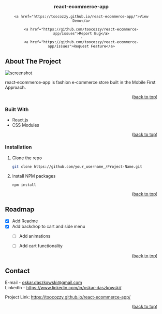 <div id="top"></div>
<!--
*** Thanks for checking out the Best-README-Template. If you have a suggestion
*** that would make this better, please fork the repo and create a pull request
*** or simply open an issue with the tag "enhancement".
*** Don't forget to give the project a star!
*** Thanks again! Now go create something AMAZING! :D
-->



<!-- PROJECT SHIELDS -->
<!--
*** I'm using markdown "reference style" links for readability.
*** Reference links are enclosed in brackets [ ] instead of parentheses ( ).
*** See the bottom of this document for the declaration of the reference variables
*** for contributors-url, forks-url, etc. This is an optional, concise syntax you may use.
*** https://www.markdownguide.org/basic-syntax/#reference-style-links
-->
<!-- PROJECT LOGO -->
<br />
<div align="center">

  <h3 align="center">react-ecommerce-app</h3>

  <p align="center">
  
    <a href="https://toocozzy.github.io/react-ecommerce-app/">View Demo</a>
    ·
    <a href="https://github.com/toocozzy/react-ecommerce-app/issues">Report Bug</a>
    ·
    <a href="https://github.com/toocozzy/react-ecommerce-app/issues">Request Feature</a>
  </p>
</div>

<!-- ABOUT THE PROJECT -->
## About The Project
![screenshot](https://user-images.githubusercontent.com/84155678/141311007-01b62c86-02c8-4207-acac-69017149d471.png)


react-ecommerce-app is fashion e-commerce store built in the Mobile First Approach.

<p align="right">(<a href="#top">back to top</a>)</p>



### Built With

* React.js
* CSS Modules

<p align="right">(<a href="#top">back to top</a>)</p>




### Installation

1. Clone the repo
   ```sh
   git clone https://github.com/your_username_/Project-Name.git
   ```
2. Install NPM packages
   ```sh
   npm install
   ```


<p align="right">(<a href="#top">back to top</a>)</p>

<!-- ROADMAP -->
## Roadmap

- [x] Add Readme
- [x] Add backdrop to cart and side menu
  - [ ] Add animations
  - [ ] Add cart functionality



<p align="right">(<a href="#top">back to top</a>)</p>

<!-- CONTACT -->
## Contact

 E-mail - oskar.daszkowski@gmail.com <br>
 LinkedIn - https://www.linkedin.com/in/oskar-daszkowski/

Project Link: https://toocozzy.github.io/react-ecommerce-app/

<p align="right">(<a href="#top">back to top</a>)</p>






<!-- MARKDOWN LINKS & IMAGES -->
<!-- https://www.markdownguide.org/basic-syntax/#reference-style-links -->
[contributors-shield]: https://img.shields.io/github/contributors/othneildrew/Best-README-Template.svg?style=for-the-badge
[contributors-url]: https://github.com/othneildrew/Best-README-Template/graphs/contributors
[forks-shield]: https://img.shields.io/github/forks/othneildrew/Best-README-Template.svg?style=for-the-badge
[forks-url]: https://github.com/othneildrew/Best-README-Template/network/members
[stars-shield]: https://img.shields.io/github/stars/othneildrew/Best-README-Template.svg?style=for-the-badge
[stars-url]: https://github.com/othneildrew/Best-README-Template/stargazers
[issues-shield]: https://img.shields.io/github/issues/othneildrew/Best-README-Template.svg?style=for-the-badge
[issues-url]: https://github.com/othneildrew/Best-README-Template/issues
[license-shield]: https://img.shields.io/github/license/othneildrew/Best-README-Template.svg?style=for-the-badge
[license-url]: https://github.com/othneildrew/Best-README-Template/blob/master/LICENSE.txt
[linkedin-shield]: https://img.shields.io/badge/-LinkedIn-black.svg?style=for-the-badge&logo=linkedin&colorB=555
[linkedin-url]: https://linkedin.com/in/othneildrew
[product-screenshot]: images/screenshot.png
